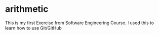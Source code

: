 # arithmetic
This is my first Exercise from Software Engineering Course.
I used this to learn how to use Git/GitHub
